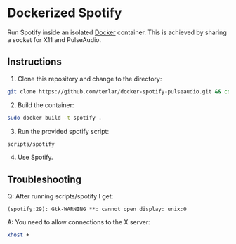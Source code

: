 # Dockerized Spotify

Run Spotify inside an isolated [Docker](http://www.docker.io) container. This is achieved by sharing a socket for X11 and PulseAudio.

## Instructions

1. Clone this repository and change to the directory:

  ```sh
  git clone https://github.com/terlar/docker-spotify-pulseaudio.git && cd docker-spotify-pulseaudio
  ```

2. Build the container:

  ```sh
  sudo docker build -t spotify .
  ```

3. Run the provided spotify script:

  ```sh
  scripts/spotify
  ```

4. Use Spotify.

## Troubleshooting

Q: After running scripts/spotify I get:

  ```
  (spotify:29): Gtk-WARNING **: cannot open display: unix:0
  ```

A: You need to allow connections to the X server:

  ```sh
  xhost +
  ```
